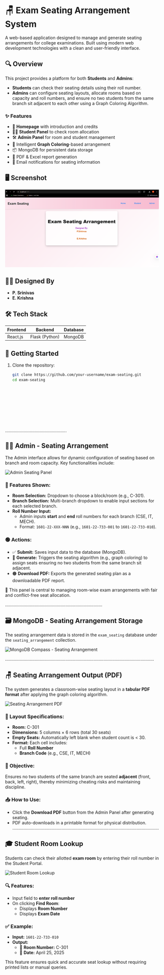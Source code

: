 
# 🪑 Exam Seating Arrangement System

A web-based application designed to manage and generate seating arrangements for college examinations. Built using modern web development technologies with a clean and user-friendly interface.

## 🔍 Overview

This project provides a platform for both **Students** and **Admins**:

- **Students** can check their seating details using their roll number.
- **Admins** can configure seating layouts, allocate rooms based on capacity and roll numbers, and ensure no two students from the same branch sit adjacent to each other using a Graph Coloring Algorithm.

### ✨ Features

- 📄 **Homepage** with introduction and credits
- 👨‍🎓 **Student Panel** to check room allocation
- 🛠️ **Admin Panel** for room and student management
- 🧠 Intelligent **Graph Coloring**-based arrangement
- 📦 MongoDB for persistent data storage
- 🧾 PDF & Excel report generation
- 📧 Email notifications for seating information

## 🖥️ Screenshot

![Homepage](https://github.com/srinivaspotharaju/EXAM-SEATING-ARRANGMENT/blob/deeea251376975678e5fc402cd2828b9acaf2565/homepage.png)

## 👨‍💻 Designed By

- **P. Srinivas**
- **E. Krishna**

## 🛠️ Tech Stack

| Frontend      | Backend       | Database  |
| ------------- | ------------- | ----------|
| React.js      | Flask (Python)| MongoDB   |

## 🚀 Getting Started

1. Clone the repository:
   ```bash
   git clone https://github.com/your-username/exam-seating.git
   cd exam-seating










..................................................
## 🧑‍💼 Admin - Seating Arrangement

The Admin interface allows for dynamic configuration of seating based on branch and room capacity. Key functionalities include:

![Admin Seating Panel](https://github.com/srinivaspotharaju/EXAM-SEATING-ARRANGMENT/blob/deeea251376975678e5fc402cd2828b9acaf2565/adminpage.png)

### 🔧 Features Shown:
- **Room Selection:** Dropdown to choose a block/room (e.g., C-301).
- **Branch Selection:** Multi-branch dropdown to enable input sections for each selected branch.
- **Roll Number Input:**
  - Admin inputs **start** and **end** roll numbers for each branch (CSE, IT, MECH).
  - Format: `1601-22-XXX-NNN` (e.g., `1601-22-733-001` to `1601-22-733-010`).

### 🟢 Actions:
- ✅ **Submit:** Saves input data to the database (MongoDB).
- 🔵 **Generate:** Triggers the seating algorithm (e.g., graph coloring) to assign seats ensuring no two students from the same branch sit adjacent.
- 🟠 **Download PDF:** Exports the generated seating plan as a downloadable PDF report.

📌 This panel is central to managing room-wise exam arrangements with fair and conflict-free seat allocation.

...............................................................................
## 🗃️ MongoDB - Seating Arrangement Storage

The seating arrangement data is stored in the `exam_seating` database under the `seating_arrangement` collection.

![MongoDB Compass - Seating Arrangement](https://github.com/srinivaspotharaju/EXAM-SEATING-ARRANGMENT/blob/deeea251376975678e5fc402cd2828b9acaf2565/database.png)




.........................................................................................................................
## 🪑 Seating Arrangement Output (PDF)

The system generates a classroom-wise seating layout in a **tabular PDF format** after applying the graph coloring algorithm.

![Seating Arrangement PDF](https://github.com/srinivaspotharaju/EXAM-SEATING-ARRANGMENT/blob/deeea251376975678e5fc402cd2828b9acaf2565/seating%20arrangement.png?raw=true)

### 📐 Layout Specifications:
- **Room:** C-301
- **Dimensions:** 5 columns × 6 rows (total 30 seats)
- **Empty Seats:** Automatically left blank when student count is < 30.
- **Format:** Each cell includes:
  - Full **Roll Number**
  - **Branch Code** (e.g., CSE, IT, MECH)

### 🎯 Objective:
Ensures no two students of the same branch are seated **adjacent** (front, back, left, right), thereby minimizing cheating risks and maintaining discipline.

### 📥 How to Use:
- Click the **Download PDF** button from the Admin Panel after generating seating.
- PDF auto-downloads in a printable format for physical distribution.
.......................................................................................................................
## 🎓 Student Room Lookup

Students can check their allotted **exam room** by entering their roll number in the Student Portal.

![Student Room Lookup](https://github.com/srinivaspotharaju/EXAM-SEATING-ARRANGMENT/blob/deeea251376975678e5fc402cd2828b9acaf2565/student%20lookup.png?raw=true)

### 🔍 Features:
- Input field to **enter roll number**
- On clicking **Find Room**:
  - Displays **Room Number**
  - Displays **Exam Date**

### ✅ Example:
- **Input:** `1601-22-733-010`
- **Output:**
  - 🏫 **Room Number:** C-301  
  - 📅 **Date:** April 25, 2025

This feature ensures quick and accurate seat lookup without requiring printed lists or manual queries.
